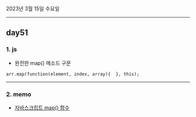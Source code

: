 2023년 3월 15일 수요일

---

## day51

### 1. js

- 완전한 map() 메소드 구문

`arr.map(function(element, index, array){  }, this);`

---

### 2. memo

- [자바스크립트 map() 함수](https://www.freecodecamp.org/korean/news/javascript-map-method/)
